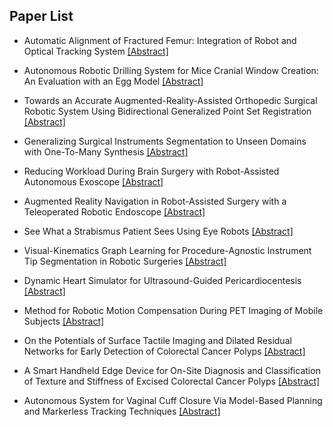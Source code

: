 ## Paper List

- Automatic Alignment of Fractured Femur: Integration of Robot and Optical Tracking System
[[Abstract]](https://events.infovaya.com/presentation?id=106685)

- Autonomous Robotic Drilling System for Mice Cranial Window Creation: An Evaluation with an Egg Model
[[Abstract]](https://events.infovaya.com/presentation?id=106688)

- Towards an Accurate Augmented-Reality-Assisted Orthopedic Surgical Robotic System Using Bidirectional Generalized Point Set Registration
[[Abstract]](https://events.infovaya.com/presentation?id=106691)

- Generalizing Surgical Instruments Segmentation to Unseen Domains with One-To-Many Synthesis
[[Abstract]](https://events.infovaya.com/presentation?id=106694)

- Reducing Workload During Brain Surgery with Robot-Assisted Autonomous Exoscope
[[Abstract]](https://events.infovaya.com/presentation?id=106697)

- Augmented Reality Navigation in Robot-Assisted Surgery with a Teleoperated Robotic Endoscope
[[Abstract]](https://events.infovaya.com/presentation?id=106700)

- See What a Strabismus Patient Sees Using Eye Robots
[[Abstract]](https://events.infovaya.com/presentation?id=106703)

- Visual-Kinematics Graph Learning for Procedure-Agnostic Instrument Tip Segmentation in Robotic Surgeries
[[Abstract]](https://events.infovaya.com/presentation?id=106706)

- Dynamic Heart Simulator for Ultrasound-Guided Pericardiocentesis
[[Abstract]](https://events.infovaya.com/presentation?id=106709)

- Method for Robotic Motion Compensation During PET Imaging of Mobile Subjects
[[Abstract]](https://events.infovaya.com/presentation?id=106712)

- On the Potentials of Surface Tactile Imaging and Dilated Residual Networks for Early Detection of Colorectal Cancer Polyps
[[Abstract]](https://events.infovaya.com/presentation?id=106715)

- A Smart Handheld Edge Device for On-Site Diagnosis and Classification of Texture and Stiffness of Excised Colorectal Cancer Polyps
[[Abstract]](https://events.infovaya.com/presentation?id=106718)

- Autonomous System for Vaginal Cuff Closure Via Model-Based Planning and Markerless Tracking Techniques
[[Abstract]](https://events.infovaya.com/presentation?id=106721)

